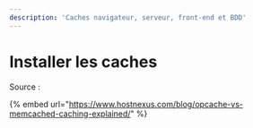 ```yaml
---
description: 'Caches navigateur, serveur, front-end et BDD'
---
```


# Installer les caches





Source :

{% embed url="https://www.hostnexus.com/blog/opcache-vs-memcached-caching-explained/" %}





